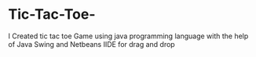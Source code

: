 # Tic-Tac-Toe-
I Created tic tac toe Game  using java programming language with the help of Java Swing and Netbeans IIDE for drag and drop 
